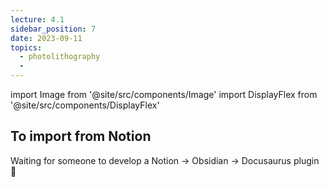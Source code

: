 ```yaml
---
lecture: 4.1
sidebar_position: 7
date: 2023-09-11
topics:
  - photolithography
  - 
---
```

import Image from '@site/src/components/Image'
import DisplayFlex from '@site/src/components/DisplayFlex'

## To import from Notion
Waiting for someone to develop a Notion → Obsidian → Docusaurus plugin 👀
